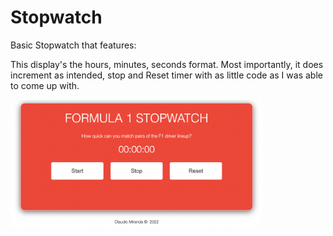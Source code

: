 # Stopwatch

Basic Stopwatch that features:
<br/>

<p>
This display's the hours, minutes, seconds format. 
  Most importantly, it does increment as intended, stop and Reset timer with as little code as I was able to come up with.
</p>

<img src="./assets/screengrab.png" style="width:80%;" />
